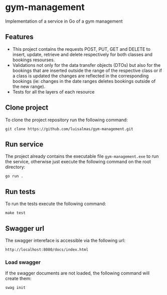 # gym-management

Implementation of a service in Go of a gym management

## Features

- This project contains the requests POST, PUT, GET and DELETE to insert, update, retrieve and delete respectively for both classes and bookings resourses.
- Validations not only for the data transfer objects (DTOs) but also for the bookings that are inserted outside the range of the respective class or if a class is updated the changes are reflected in the corresponding bookings (ie: changes in the date ranges deletes bookings outside of the new range).
- Tests for all the layers of each resource

## Clone project

To clone the project repository run the following command:

    git clone https://github.com/luisalmas/gym-management.git

## Run service

The project already contains the executable file `gym-management.exe` to run the service, otherwise just execute the following command on the root directory:

    go run .

## Run tests

To run the tests execute the following command:

    make test

## Swagger url

The swagger intereface is accessible via the following url:

    http://localhost:8080/docs/index.html

### Load swagger

If the swagger documents are not loaded, the following command will create them:

    swag init
